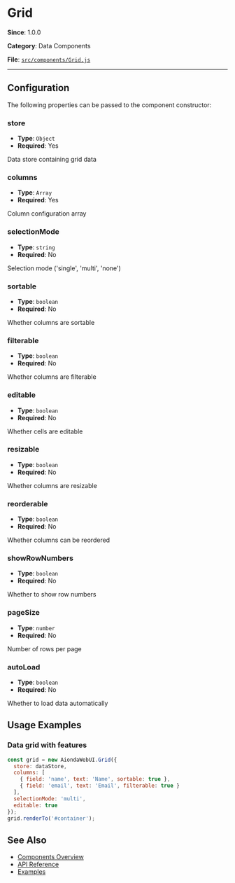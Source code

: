# Grid



**Since**: 1.0.0

**Category**: Data Components

**File**: [`src/components/Grid.js`](src/components/Grid.js)

---

## Configuration

The following properties can be passed to the component constructor:

### store

- **Type**: `Object`
- **Required**: Yes

Data store containing grid data

### columns

- **Type**: `Array`
- **Required**: Yes

Column configuration array

### selectionMode

- **Type**: `string`
- **Required**: No

Selection mode ('single', 'multi', 'none')

### sortable

- **Type**: `boolean`
- **Required**: No

Whether columns are sortable

### filterable

- **Type**: `boolean`
- **Required**: No

Whether columns are filterable

### editable

- **Type**: `boolean`
- **Required**: No

Whether cells are editable

### resizable

- **Type**: `boolean`
- **Required**: No

Whether columns are resizable

### reorderable

- **Type**: `boolean`
- **Required**: No

Whether columns can be reordered

### showRowNumbers

- **Type**: `boolean`
- **Required**: No

Whether to show row numbers

### pageSize

- **Type**: `number`
- **Required**: No

Number of rows per page

### autoLoad

- **Type**: `boolean`
- **Required**: No

Whether to load data automatically




## Usage Examples

### Data grid with features


```javascript
const grid = new AiondaWebUI.Grid({
  store: dataStore,
  columns: [
    { field: 'name', text: 'Name', sortable: true },
    { field: 'email', text: 'Email', filterable: true }
  ],
  selectionMode: 'multi',
  editable: true
});
grid.renderTo('#container');
```


## See Also

- [Components Overview](../)
- [API Reference](../api/)
- [Examples](../examples/)
